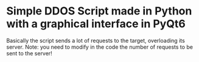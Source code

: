 # Simple DDOS Script made in Python with a graphical interface in PyQt6
Basically the script sends a lot of requests to the target, overloading its server.
Note: you need to modify in the code the number of requests to be sent to the server!
